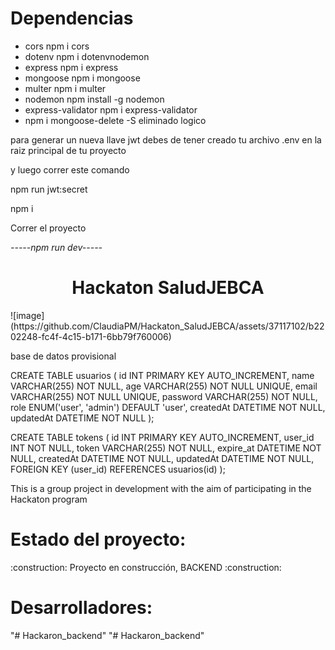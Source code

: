 # 
 
# Dependencias

* cors npm i cors
* dotenv npm i dotenvnodemon
* express npm i express
* mongoose npm i mongoose
* multer npm i multer
* nodemon npm install -g nodemon
* express-validator npm i express-validator
* npm i mongoose-delete  -S eliminado logico


para generar un nueva llave jwt debes de tener creado tu archivo .env en la raiz principal de tu proyecto

y luego correr este comando

npm run jwt:secret




npm i 


Correr el proyecto

*-----npm run dev-----*
<h1 align="center"> Hackaton SaludJEBCA </h1>
![image](https://github.com/ClaudiaPM/Hackaton_SaludJEBCA/assets/37117102/b2202248-fc4f-4c15-b171-6bb79f760006)

base de datos provisional

CREATE TABLE usuarios (
  id INT PRIMARY KEY AUTO_INCREMENT,
  name VARCHAR(255) NOT NULL,
  age VARCHAR(255) NOT NULL UNIQUE,
  email VARCHAR(255) NOT NULL UNIQUE,
  password VARCHAR(255) NOT NULL,
  role ENUM('user', 'admin') DEFAULT 'user',
  createdAt DATETIME NOT NULL,
  updatedAt DATETIME NOT NULL
);

CREATE TABLE tokens (
  id INT PRIMARY KEY AUTO_INCREMENT,
  user_id INT NOT NULL,
  token VARCHAR(255) NOT NULL,
  expire_at DATETIME NOT NULL,
  createdAt DATETIME NOT NULL,
  updatedAt DATETIME NOT NULL,
  FOREIGN KEY (user_id) REFERENCES usuarios(id)
);





This is a group project in development with the aim of participating in the Hackaton program



<h1>Estado del proyecto:</h1>
  :construction: Proyecto en construcción, BACKEND :construction:
  
  
  
  <h1>Desarrolladores:</h1>
"# Hackaron_backend" 
"# Hackaron_backend" 
